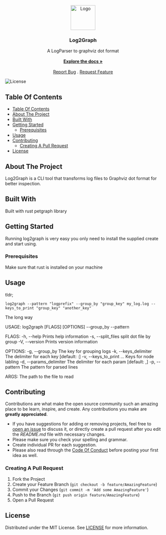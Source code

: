 <br/>
<p align="center">
  <a href="https://github.com/bitton-yehonatan/log2graph">
    <img src="https://cdn-icons-png.flaticon.com/512/2165/2165676.png" alt="Logo" width="80" height="80">
  </a>

  <h3 align="center">Log2Graph</h3>

  <p align="center">
    A LogParser to graphviz dot format
    <br/>
    <br/>
    <a href="https://github.com/bitton-yehonatan/log2graph"><strong>Explore the docs »</strong></a>
    <br/>
    <br/>
    <a href="https://github.com/bitton-yehonatan/log2graph/issues">Report Bug</a>
    .
    <a href="https://github.com/bitton-yehonatan/log2graph/issues">Request Feature</a>
  </p>
</p>

![License](https://img.shields.io/github/license/bitton-yehonatan/log2graph) 

## Table Of Contents

- [Table Of Contents](#table-of-contents)
- [About The Project](#about-the-project)
- [Built With](#built-with)
- [Getting Started](#getting-started)
  - [Prerequisites](#prerequisites)
- [Usage](#usage)
- [Contributing](#contributing)
  - [Creating A Pull Request](#creating-a-pull-request)
- [License](#license)

## About The Project

Log2Graph is a CLI tool that transforms log files to Graphviz dot format for better inspection.

## Built With

Built with rust petgraph library

## Getting Started

Running log2graph is very easy you only need to install the supplied create and start using.

### Prerequisites

Make sure that rust is installed on your machine

## Usage

tldr;

`log2graph --pattern "logprefix" --group_by "group_key" my_log.log --keys_to_print "group_key" "another_key"`


The long way

USAGE:
    log2graph [FLAGS] [OPTIONS] <path> --group_by <group-by> --pattern <pattern>

FLAGS:
    -h, --help           Prints help information
    -s, --split_files    split dot file by group
    -V, --version        Prints version information

OPTIONS:
    -g, --group_by <group-by>                    The key for grouping logs
    -k, --keys_delimiter <keys-delimiter>        The delimiter for each key [default: :]
    -v, --keys_to_print <keys-to-print>...       Keys for node labling
    -d, --params_delimiter <params-delimiter>    The delimiter for each param [default: ,]
    -p, --pattern <pattern>                      The pattern for parsed lines

ARGS:
    <path>    The path to the file to read

## Contributing

Contributions are what make the open source community such an amazing place to be learn, inspire, and create. Any contributions you make are **greatly appreciated**.
* If you have suggestions for adding or removing projects, feel free to [open an issue](https://github.com/bitton-yehonatan/log2graph/issues/new) to discuss it, or directly create a pull request after you edit the *README.md* file with necessary changes.
* Please make sure you check your spelling and grammar.
* Create individual PR for each suggestion.
* Please also read through the [Code Of Conduct](https://github.com/bitton-yehonatan/log2graph/blob/main/CODE_OF_CONDUCT.md) before posting your first idea as well.

### Creating A Pull Request

1. Fork the Project
2. Create your Feature Branch (`git checkout -b feature/AmazingFeature`)
3. Commit your Changes (`git commit -m 'Add some AmazingFeature'`)
4. Push to the Branch (`git push origin feature/AmazingFeature`)
5. Open a Pull Request

## License

Distributed under the MIT License. See [LICENSE](https://github.com/bitton-yehonatan/log2graph/blob/main/LICENSE.md) for more information.
